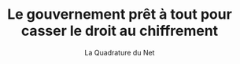 ---
layout: post
title: "Le gouvernement prêt à tout pour casser le droit au chiffrement"
link: https://www.laquadrature.net/2025/03/18/le-gouvernement-pret-a-tout-pour-casser-le-droit-au-chiffrement
author: "La Quadrature du Net"
published_date: "18/03/2025"
description: "Les discussions viennent de recommencer à l’Assemblée nationale concernant la loi « Narcotrafic ». Les mesures les plus dangereuses pourraient être réintroduites par voie d’amendement : obligation pour les services de communication chiffrée de donner accès au contenu des échanges (article 8 ter), logiciels-espions pour accéder à distance aux fonctionnalités d’un appareil numérique (articles 15 ter et 15 quater) et « dossier coffre » (article 16). Elles sont toutes soutenues par le gouvernement et en particulier Bruno Retailleau. Concernant le chiffrement, celui-ci n’hésite pas à aligner les mensonges pour justifier la disposition. Petite (re)mise au point."
language: "fr"
categories: "Liens"
tags: "chiffrement surveillance législation vie-privée"
og-tags: "chiffrement surveillance législation vie-privée"
permalink: /:categories/:year/:month/:day/:title/
---